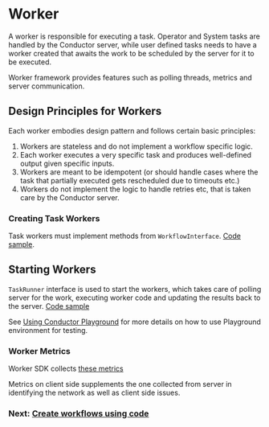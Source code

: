 # Worker

A worker is responsible for executing a task. Operator and System tasks are handled by the Conductor server, while user defined tasks needs to have a worker created that awaits the work to be scheduled by the server for it to be executed.

Worker framework provides features such as polling threads, metrics and server communication.

## Design Principles for Workers
Each worker embodies design pattern and follows certain basic principles:

1. Workers are stateless and do not implement a workflow specific logic. 
2. Each worker executes a very specific task and produces well-defined output given specific inputs. 
3. Workers are meant to be idempotent (or should handle cases where the task that partially executed gets rescheduled due to timeouts etc.)
4. Workers do not implement the logic to handle retries etc, that is taken care by the Conductor server.

### Creating Task Workers

Task workers must implement methods from `WorkflowInterface`. [Code sample](https://github.com/orkes-io/orkes-conductor-client/blob/main/src/test/java/io/orkes/conductor/client/util/SimpleWorker.java).


## Starting Workers
`TaskRunner` interface is used to start the workers, which takes care of polling server for the work, executing worker code and updating the results back to the server. [Code sample](https://github.com/conductor-sdk/java-sdk-examples/blob/main/src/main/java/io/orkes/samples/quickstart/ExecuteWorkflow.java#L82-L94)

See [Using Conductor Playground](https://orkes.io/content/docs/getting-started/playground/using-conductor-playground) for more details on how to use Playground environment for testing.

### Worker Metrics
Worker SDK collects [these metrics](https://conductor.netflix.com/metrics/client.html) 


Metrics on client side supplements the one collected from server in identifying the network as well as client side issues.

### Next: [Create workflows using code](../workflow/README.md)
